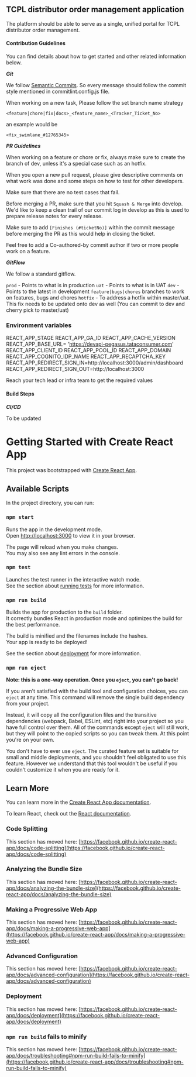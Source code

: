 ## TCPL distributor order management application

The platform should be able to serve as a single, unified portal for TCPL distributor order management.

#### Contribution Guidelines

You can find details about how to get started and other related information below.

**_Git_**

We follow [Semantic Commits](https://gist.github.com/joshbuchea/6f47e86d2510bce28f8e7f42ae84c716). So every message should follow the commit style mentioned in commitlint.config.js file.

When working on a new task, Please follow the set branch name strategy

`<feature|chore|fix|docs>_<feature_name>_<Tracker_Ticket_No>`

an example would be

`<fix_swimlane_#12765345>`

**_PR Guidelines_**

When working on a feature or chore or fix, always make sure to create the branch of dev, unless it's a special case such as an hotfix.

When you open a new pull request, please give descriptive comments on what work was done and some steps on how to test for other developers.

Make sure that there are no test cases that fail.

Before merging a PR, make sure that you hit `Squash & Merge` into develop. We'd like to keep a clean trail of our commit log in develop as this is used to prepare release notes for every release.

Make sure to add `[Finishes (#ticketNo)]` within the commit message before merging the PR as this would help in closing the ticket.

Feel free to add a Co-authored-by commit author if two or more people work on a feature.

**_GitFlow_**

We follow a standard gitflow.

`prod` - Points to what is in production
`uat` - Points to what is in UAT
`dev` - Points to the latest in development
`feature|bugs|chores` branches to work on features, bugs and chores
`hotfix` - To address a hotfix within master/uat. This fix needs to be updated onto dev as well (You can commit to dev and cherry pick to master/uat)

### Environment variables

REACT_APP_STAGE
REACT_APP_GA_ID
REACT_APP_CACHE_VERSION
REACT_APP_BASE_URL= 'https://devapi-pegasus.tataconsumer.com'
REACT_APP_CLIENT_ID
REACT_APP_POOL_ID
REACT_APP_DOMAIN
REACT_APP_COGNITO_IDP_NAME
REACT_APP_RECAPTCHA_KEY
REACT_APP_REDIRECT_SIGN_IN=http://localhost:3000/admin/dashboard
REACT_APP_REDIRECT_SIGN_OUT=http://localhost:3000 

Reach your tech lead or infra team to get the required values
#### Build Steps

**_CI/CD_**

To be updated
# Getting Started with Create React App

This project was bootstrapped with [Create React App](https://github.com/facebook/create-react-app).

## Available Scripts

In the project directory, you can run:

### `npm start`

Runs the app in the development mode.\
Open [http://localhost:3000](http://localhost:3000) to view it in your browser.

The page will reload when you make changes.\
You may also see any lint errors in the console.

### `npm test`

Launches the test runner in the interactive watch mode.\
See the section about [running tests](https://facebook.github.io/create-react-app/docs/running-tests) for more information.

### `npm run build`

Builds the app for production to the `build` folder.\
It correctly bundles React in production mode and optimizes the build for the best performance.

The build is minified and the filenames include the hashes.\
Your app is ready to be deployed!

See the section about [deployment](https://facebook.github.io/create-react-app/docs/deployment) for more information.

### `npm run eject`

**Note: this is a one-way operation. Once you `eject`, you can't go back!**

If you aren't satisfied with the build tool and configuration choices, you can `eject` at any time. This command will remove the single build dependency from your project.

Instead, it will copy all the configuration files and the transitive dependencies (webpack, Babel, ESLint, etc) right into your project so you have full control over them. All of the commands except `eject` will still work, but they will point to the copied scripts so you can tweak them. At this point you're on your own.

You don't have to ever use `eject`. The curated feature set is suitable for small and middle deployments, and you shouldn't feel obligated to use this feature. However we understand that this tool wouldn't be useful if you couldn't customize it when you are ready for it.

## Learn More

You can learn more in the [Create React App documentation](https://facebook.github.io/create-react-app/docs/getting-started).

To learn React, check out the [React documentation](https://reactjs.org/).

### Code Splitting

This section has moved here: [https://facebook.github.io/create-react-app/docs/code-splitting](https://facebook.github.io/create-react-app/docs/code-splitting)

### Analyzing the Bundle Size

This section has moved here: [https://facebook.github.io/create-react-app/docs/analyzing-the-bundle-size](https://facebook.github.io/create-react-app/docs/analyzing-the-bundle-size)

### Making a Progressive Web App

This section has moved here: [https://facebook.github.io/create-react-app/docs/making-a-progressive-web-app](https://facebook.github.io/create-react-app/docs/making-a-progressive-web-app)

### Advanced Configuration

This section has moved here: [https://facebook.github.io/create-react-app/docs/advanced-configuration](https://facebook.github.io/create-react-app/docs/advanced-configuration)

### Deployment

This section has moved here: [https://facebook.github.io/create-react-app/docs/deployment](https://facebook.github.io/create-react-app/docs/deployment)

### `npm run build` fails to minify

This section has moved here: [https://facebook.github.io/create-react-app/docs/troubleshooting#npm-run-build-fails-to-minify](https://facebook.github.io/create-react-app/docs/troubleshooting#npm-run-build-fails-to-minify)
